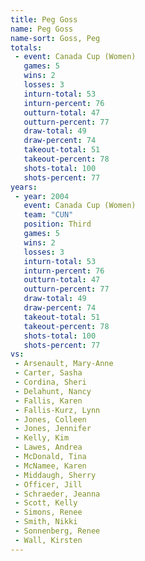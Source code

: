 ```yaml
---
title: Peg Goss
name: Peg Goss
name-sort: Goss, Peg
totals:
 - event: Canada Cup (Women)
   games: 5
   wins: 2
   losses: 3
   inturn-total: 53
   inturn-percent: 76
   outturn-total: 47
   outturn-percent: 77
   draw-total: 49
   draw-percent: 74
   takeout-total: 51
   takeout-percent: 78
   shots-total: 100
   shots-percent: 77
years:
 - year: 2004
   event: Canada Cup (Women)
   team: "CUN"
   position: Third
   games: 5
   wins: 2
   losses: 3
   inturn-total: 53
   inturn-percent: 76
   outturn-total: 47
   outturn-percent: 77
   draw-total: 49
   draw-percent: 74
   takeout-total: 51
   takeout-percent: 78
   shots-total: 100
   shots-percent: 77
vs:
 - Arsenault, Mary-Anne
 - Carter, Sasha
 - Cordina, Sheri
 - Delahunt, Nancy
 - Fallis, Karen
 - Fallis-Kurz, Lynn
 - Jones, Colleen
 - Jones, Jennifer
 - Kelly, Kim
 - Lawes, Andrea
 - McDonald, Tina
 - McNamee, Karen
 - Middaugh, Sherry
 - Officer, Jill
 - Schraeder, Jeanna
 - Scott, Kelly
 - Simons, Renee
 - Smith, Nikki
 - Sonnenberg, Renee
 - Wall, Kirsten
---
```

